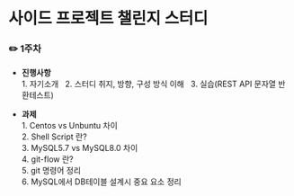 # 사이드 프로젝트 챌린지 스터디

###  ✏️ 1주차
- **진행사항**
<br> 1. 자기소개 &nbsp; 2. 스터디 취지, 방향, 구성 방식 이해 &nbsp; 3. 실습(REST API 문자열 반환테스트)

- **과제**
<br> 1. Centos vs Unbuntu 차이 &nbsp; 
<br> 2. Shell Script 란? 
<br> 3. MySQL5.7 vs MySQL8.0 차이
<br> 4. git-flow 란? &nbsp; 
<br> 5. git 명령어 정리 &nbsp; 
<br> 6. MySQL에서 DB테이블 설계시 중요 요소 정리
